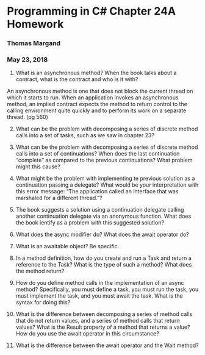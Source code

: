 # Programming in C# Chapter 24A Homework
### Thomas Margand
### May 23, 2018

1. What is an asynchronous method? When the book talks about a contract, what is the contract and
who is it with?

An asynchronous method is one that does not block the current thread on which it starts to run. When an application invokes an asynchronous method, an implied contract expects the method to return control to the calling environment quite quickly and to perform its work on a separate thread. (pg 560)

2. What can be the problem with decomposing a series of discrete method calls into a set of tasks, such
as we saw in chapter 23?


3. What can be the problem with decomposing a series of discrete method calls into a set of continuations?
When does the last continuation “complete” as compared to the previous continuations? What problem
might this cause?
4. What might be the problem with implementing te previous solution as a continuation passing a delegate?
What would be your interpretation with this error message: “The application called an interface
that was marshaled for a different thread.”?
5. The book suggests a solution using a continuation delegate calling another continuation delegate via
an anonymous function. What does the book ientify as a problem with this suggested solution?
6. What does the async modifier do? What does the await operator do?
7. What is an awaitable object? Be specific.
8. In a method definition, how do you create and run a Task and return a reference to the Task? What
is the type of such a method? What does the method return?
9. How do you define method calls in the implementation of an async method? Specifically, you must
define a task, you must run the task, you must implement the task, and you must await the task.
What is the syntax for doing this?
10. What is the difference between decomposing a series of method calls that do not return values, and
a series of method calls that return values? What is the Result property of a method that returns a
value? How do you use the await operator in this circumstance?
11. What is the difference between the await operator and the Wait method?
